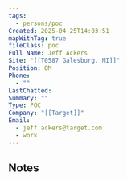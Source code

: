 ```yaml
---
tags:
  - persons/poc
Created: 2025-04-25T14:03:51
mapWithTag: true
fileClass: poc
Full Name: Jeff Ackers
Site: "[[T0587 Galesburg, MI]]"
Position: OM
Phone:
  - ""
LastChatted: 
Summary: ""
Type: POC
Company: "[[Target]]"
Email:
  - jeff.ackers@target.com
  - work
---
```

## Notes
